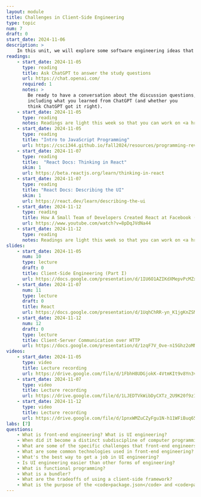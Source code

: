 ```yaml
---
layout: module
title: Challenges in Client-Side Engineering
type: topic
num: 7
draft: 0
start_date: 2024-11-06
description: > 
    In this unit, we will explore some software engineering ideas that are specific to client-side engineering. To do this, we're going to learn some HTML, CSS, JavaScript, and React concepts <em>as a means of learning</em> various client-side software engineering principles
readings:
    - start_date: 2024-11-05
      type: reading
      title: Ask ChatGPT to answer the study questions
      url: https://chat.openai.com/
      required: 1
      notes: >
        Be ready to have a conversation about the discussion questions, 
        including what you learned from ChatGPT (and whether you 
        think ChatGPT got it right).
    - start_date: 2024-11-05
      type: reading
      notes: Readings are light this week so that you can work on <a href="/fall2024/assignments/project01">Project 1</a>!
    - start_date: 2024-11-05
      type: reading
      title: "Intro to JavaScript Programming"
      url: https://csci344.github.io/fall2024/resources/programming-review
    - start_date: 2024-11-07
      type: reading
      title:  "React Docs: Thinking in React"
      skim: 1
      url: https://beta.reactjs.org/learn/thinking-in-react
    - start_date: 2024-11-07
      type: reading
      title: "React Docs: Describing the UI"
      skim: 1
      url: https://react.dev/learn/describing-the-ui
    - start_date: 2024-11-12
      type: reading
      title: How A Small Team of Developers Created React at Facebook (video)
      url: https://www.youtube.com/watch?v=8pDqJVdNa44
    - start_date: 2024-11-12
      type: reading
      notes: Readings are light this week so that you can work on <a href="/fall2024/assignments/project01">Project 1</a>!
slides:
    - start_date: 2024-11-05
      num: 10
      type: lecture
      draft: 0
      title: Client-Side Engineering (Part I)
      url: https://docs.google.com/presentation/d/1IU6O1AZIKdXMepvPcMZxYS2kYmlK469f/edit#slide=id.p1
    - start_date: 2024-11-07
      num: 11
      type: lecture
      draft: 0
      title: React
      url: https://docs.google.com/presentation/d/1UqhChRR-yn_K1jgKnZSMkhbEo02zyih4/edit?usp=sharing&ouid=113376576186080604800&rtpof=true&sd=true
    - start_date: 2024-11-12
      num: 12
      draft: 0
      type: lecture
      title: Client-Server Communication over HTTP
      url: https://docs.google.com/presentation/d/1zqF7V_Ove-n15Ghz2oMNbZZekqeNlea5/edit?usp=sharing&ouid=113376576186080604800&rtpof=true&sd=true
videos:
    - start_date: 2024-11-05
      type: video
      title: Lecture recording
      url: https://drive.google.com/file/d/1FbhH8UDGjokK-4VtmKIt9v8Yn3v8VPeN/view?usp=drive_link
    - start_date: 2024-11-07
      type: video
      title: Lecture recording
      url: https://drive.google.com/file/d/1LJEDTVkWibDyCXTz_2U9K20f9z1_AlpK/view?usp=drive_link
    - start_date: 2024-11-12
      type: video
      title: Lecture recording
      url: https://drive.google.com/file/d/1pnxWMZuCZyFgu1N-h11WFiBuq653bVRW/view?usp=drive_link
labs: [7]
questions:
    - What is front-end engineering? What is UI engineering?
    - When did it become a distinct subdiscipline of computer programming?
    - What are some of the specific challenges that front-end engineers must navigate?
    - What are some common technologies used in front-end engineering?
    - What's the best way to get a job in UI engineering?
    - Is UI engineering easier than other forms of engineering?
    - What is functional programming?
    - What is a bundler?
    - What are the tradeoffs of using a client-side framework?
    - What is the purpose of the <code>package.json</code> and <code>package-lock.json</code> files?
---
```



<!-- ## Activities
* [In-Class Exercises](../course-files/lectures/lecture11.zip) (Tuesday, 10/19)
* [Lab 6](../assignments/lab06) 

TODO: Add JS, HTML, CSS, and React Readings
-->
